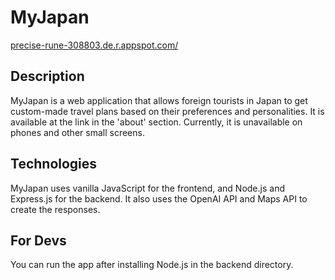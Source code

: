 # MyJapan
[precise-rune-308803.de.r.appspot.com/](https://precise-rune-308803.de.r.appspot.com/)
## Description
MyJapan is a web application that allows foreign tourists in Japan to get custom-made travel plans based on their preferences and personalities. It is available at the link in the 'about' section. Currently, it is unavailable on phones and other small screens.
## Technologies
MyJapan uses vanilla JavaScript for the frontend, and Node.js and Express.js for the backend. It also uses the OpenAI API and Maps API to create the responses.
## For Devs
You can run the app after installing Node.js in the backend directory.

